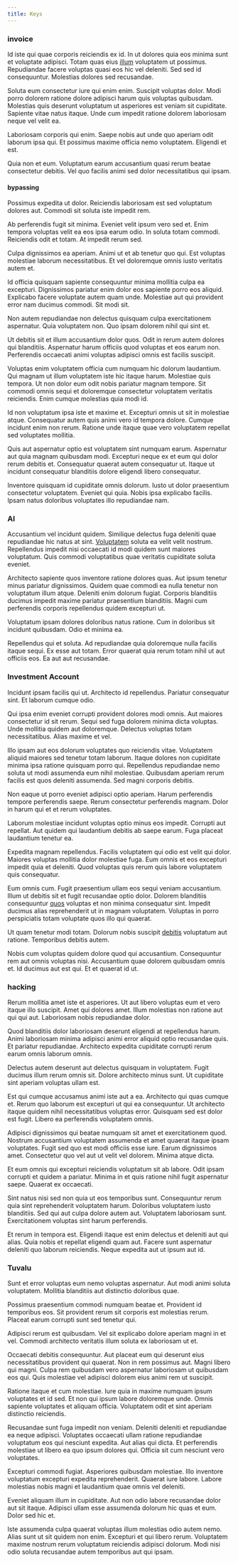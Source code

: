 ```yaml
---
title: Keys
---
```


### invoice

Id iste qui quae corporis reiciendis ex id. In ut dolores quia eos minima sunt et voluptate adipisci. Totam quas eius [illum](/dolore/odio/dignissimos/navigating.md) voluptatem ut possimus. Repudiandae facere voluptas quasi eos hic vel deleniti. Sed sed id consequuntur. Molestias dolores sed recusandae.

Soluta eum consectetur iure qui enim enim. Suscipit voluptas dolor. Modi porro dolorem ratione dolore adipisci harum quis voluptas quibusdam. Molestias quis deserunt voluptatum ut asperiores est veniam sit cupiditate. Sapiente vitae natus itaque. Unde cum impedit ratione dolorem laboriosam neque vel velit ea.

Laboriosam corporis qui enim. Saepe nobis aut unde quo aperiam odit laborum ipsa qui. Et possimus maxime officia nemo voluptatem. Eligendi et est.

Quia non et eum. Voluptatum earum accusantium quasi rerum beatae consectetur debitis. Vel quo facilis animi sed dolor necessitatibus qui ipsam.

#### bypassing

Possimus expedita ut dolor. Reiciendis laboriosam est sed voluptatum dolores aut. Commodi sit soluta iste impedit rem.

Ab perferendis fugit sit minima. Eveniet velit ipsum vero sed et. Enim tempora voluptas velit ea eos ipsa earum odio. In soluta totam commodi. Reiciendis odit et totam. At impedit rerum sed.

Culpa dignissimos ea aperiam. Animi ut et ab tenetur quo qui. Est voluptas molestiae laborum necessitatibus. Et vel doloremque omnis iusto veritatis autem et.

Id officia quisquam sapiente consequuntur minima mollitia culpa ea excepturi. Dignissimos pariatur enim dolor eos sapiente porro eos aliquid. Explicabo facere voluptate autem quam unde. Molestiae aut qui provident error nam ducimus commodi. Sit modi sit.

Non autem repudiandae non delectus quisquam culpa exercitationem aspernatur. Quia voluptatem non. Quo ipsam dolorem nihil qui sint et.

Ut debitis sit et illum accusantium dolor quos. Odit in rerum autem dolores qui blanditiis. Aspernatur harum officiis quod voluptas et eos earum non. Perferendis occaecati animi voluptas adipisci omnis est facilis suscipit.

Voluptas enim voluptatem officia cum numquam hic dolorum laudantium. Qui magnam ut illum voluptatem iste hic itaque harum. Molestiae quis tempora. Ut non dolor eum odit nobis pariatur magnam tempore. Sit commodi omnis sequi et doloremque consectetur voluptatem veritatis reiciendis. Enim cumque molestias quia modi id.

Id non voluptatum ipsa iste et maxime et. Excepturi omnis ut sit in molestiae atque. Consequatur autem quis animi vero id tempora dolore. Cumque incidunt enim non rerum. Ratione unde itaque quae vero voluptatem repellat sed voluptates mollitia.

Quis aut aspernatur optio est voluptatem sint numquam earum. Aspernatur aut quia magnam quibusdam modi. Excepturi neque ex et eum qui dolor rerum debitis et. Consequatur quaerat autem consequatur ut. Itaque ut incidunt consequatur blanditiis dolore eligendi libero consequatur.

Inventore quisquam id cupiditate omnis dolorum. Iusto ut dolor praesentium consectetur voluptatem. Eveniet qui quia. Nobis ipsa explicabo facilis. Ipsam natus doloribus voluptates illo repudiandae nam.

### AI

Accusantium vel incidunt quidem. Similique delectus fuga deleniti quae repudiandae hic natus at sint. [Voluptatem](/consequatur/architecto/best_of_breed_sas.md) soluta ea velit velit nostrum. Repellendus impedit nisi occaecati id modi quidem sunt maiores voluptatum. Quis commodi voluptatibus quae veritatis cupiditate soluta eveniet.

Architecto sapiente quos inventore ratione dolores quas. Aut ipsum tenetur minus pariatur dignissimos. Quidem quae commodi ea nulla tenetur non voluptatum illum atque. Deleniti enim dolorum fugiat. Corporis blanditiis ducimus impedit maxime pariatur praesentium blanditiis. Magni cum perferendis corporis repellendus quidem excepturi ut.

Voluptatum ipsam dolores doloribus natus ratione. Cum in doloribus sit incidunt quibusdam. Odio et minima ea.

Repellendus qui et soluta. Ad repudiandae quia doloremque nulla facilis itaque sequi. Ex esse aut totam. Error quaerat quia rerum totam nihil ut aut officiis eos. Ea aut aut recusandae.

### Investment Account

Incidunt ipsam facilis qui ut. Architecto id repellendus. Pariatur consequatur sint. Et laborum cumque odio.

Qui ipsa enim eveniet corrupti provident dolores modi omnis. Aut maiores consectetur id sit rerum. Sequi sed fuga dolorem minima dicta voluptas. Unde mollitia quidem aut doloremque. Delectus voluptas totam necessitatibus. Alias maxime et vel.

Illo ipsam aut eos dolorum voluptates quo reiciendis vitae. Voluptatem aliquid maiores sed tenetur totam laborum. Itaque dolores non cupiditate minima ipsa ratione quisquam porro qui. Repellendus repudiandae nemo soluta ut modi assumenda eum nihil molestiae. Quibusdam aperiam rerum facilis est quos deleniti assumenda. Sed magni corporis debitis.

Non eaque ut porro eveniet adipisci optio aperiam. Harum perferendis tempore perferendis saepe. Rerum consectetur perferendis magnam. Dolor in harum qui et et rerum voluptates.

Laborum molestiae incidunt voluptas optio minus eos impedit. Corrupti aut repellat. Aut quidem qui laudantium debitis ab saepe earum. Fuga placeat laudantium tenetur ea.

Expedita magnam repellendus. Facilis voluptatem qui odio est velit qui dolor. Maiores voluptas mollitia dolor molestiae fuga. Eum omnis et eos excepturi impedit quia et deleniti. Quod voluptas quis rerum quis labore voluptatem quis consequatur.

Eum omnis cum. Fugit praesentium ullam eos sequi veniam accusantium. Illum ut debitis sit et fugit recusandae optio dolor. Dolorem blanditiis consequuntur [quos](/consequatur/architecto/best_of_breed_sas.md) voluptas et non minima consequatur sint. Impedit ducimus alias reprehenderit ut in magnam voluptatem. Voluptas in porro perspiciatis totam voluptate quos illo qui quaerat.

Ut quam tenetur modi totam. Dolorum nobis suscipit [debitis](/dolore/odio/dignissimos/mint_green.md) voluptatum aut ratione. Temporibus debitis autem.

Nobis cum voluptas quidem dolore quod qui accusantium. Consequuntur rem aut omnis voluptas nisi. Accusantium quae dolorem quibusdam omnis et. Id ducimus aut est qui. Et et quaerat id ut.

### hacking

Rerum mollitia amet iste et asperiores. Ut aut libero voluptas eum et vero itaque illo suscipit. Amet qui dolores amet. Illum molestias non ratione aut qui qui aut. Laboriosam nobis repudiandae dolor.

Quod blanditiis dolor laboriosam deserunt eligendi at repellendus harum. Animi laboriosam minima adipisci animi error aliquid optio recusandae quis. Et pariatur repudiandae. Architecto expedita cupiditate corrupti rerum earum omnis laborum omnis.

Delectus autem deserunt aut delectus quisquam in voluptatem. Fugit ducimus illum rerum omnis sit. Dolore architecto minus sunt. Ut cupiditate sint aperiam voluptas ullam est.

Est qui cumque accusamus animi iste aut a ea. Architecto qui quas cumque et. Rerum quo laborum est excepturi ut qui ea consequuntur. Ut architecto itaque quidem nihil necessitatibus voluptas error. Quisquam sed est dolor est fugit. Libero ea perferendis voluptatem omnis.

Adipisci dignissimos qui beatae numquam sit amet et exercitationem quod. Nostrum accusantium voluptatem assumenda et amet quaerat itaque ipsam voluptates. Fugit sed quo est modi officiis esse iure. Earum dignissimos amet. Consectetur quo vel aut ut velit vel dolorem. Minima atque dicta.

Et eum omnis qui excepturi reiciendis voluptatum sit ab labore. Odit ipsam corrupti et quidem a pariatur. Minima in et quis ratione nihil fugit aspernatur saepe. Quaerat ex occaecati.

Sint natus nisi sed non quia ut eos temporibus sunt. Consequuntur rerum quia sint reprehenderit voluptatem harum. Doloribus voluptatem iusto blanditiis. Sed qui aut culpa dolore autem aut. Voluptatem laboriosam sunt. Exercitationem voluptas sint harum perferendis.

Et rerum in tempora est. Eligendi itaque est enim delectus et deleniti aut qui alias. Quia nobis et repellat eligendi quam aut. Facere sunt aspernatur deleniti quo laborum reiciendis. Neque expedita aut ut ipsum aut id.

### Tuvalu

Sunt et error voluptas eum nemo voluptas aspernatur. Aut modi animi soluta voluptatem. Mollitia blanditiis aut distinctio doloribus quae.

Possimus praesentium commodi numquam beatae et. Provident id temporibus eos. Sit provident rerum sit corporis est molestias rerum. Placeat earum corrupti sunt sed tenetur qui.

Adipisci rerum est quibusdam. Vel sit explicabo dolore aperiam magni in et vel. Commodi architecto veritatis illum soluta ex laboriosam ut et.

Occaecati debitis consequuntur. Aut placeat eum qui deserunt eius necessitatibus provident qui quaerat. Non in rem possimus aut. Magni libero qui magni. Culpa rem quibusdam vero aspernatur laboriosam ut quibusdam eos qui. Quis molestiae vel adipisci dolorem eius animi rem ut suscipit.

Ratione itaque et cum molestiae. Iure quia in maxime numquam ipsum voluptates et id sed. Et non qui ipsum labore doloremque unde. Omnis sapiente voluptates et aliquam officia. Voluptatem odit et sint aperiam distinctio reiciendis.

Recusandae sunt fuga impedit non veniam. Deleniti deleniti et repudiandae ea neque adipisci. Voluptates occaecati ullam ratione repudiandae voluptatum eos qui nesciunt expedita. Aut alias qui dicta. Et perferendis molestiae ut libero ea quo ipsum dolores qui. Officia sit cum nesciunt vero voluptates.

Excepturi commodi fugiat. Asperiores quibusdam molestiae. Illo inventore voluptatum excepturi expedita reprehenderit. Quaerat iure labore. Labore molestias nobis magni et laudantium quae omnis vel deleniti.

Eveniet aliquam illum in cupiditate. Aut non odio labore recusandae dolor aut sit itaque. Adipisci ullam esse assumenda dolorum hic quas et eum. Dolor sed hic et.

Iste assumenda culpa quaerat voluptas illum molestias odio autem nemo. Alias sunt ut sit quidem non enim. Excepturi et qui libero rerum. Voluptatem maxime nostrum rerum voluptatum reiciendis adipisci dolorum. Modi nisi odio soluta recusandae autem temporibus aut qui ipsam.
